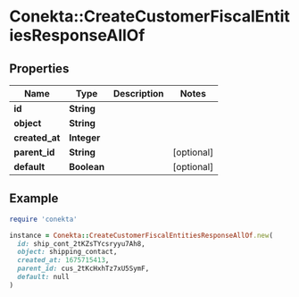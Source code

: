 # Conekta::CreateCustomerFiscalEntitiesResponseAllOf

## Properties

| Name | Type | Description | Notes |
| ---- | ---- | ----------- | ----- |
| **id** | **String** |  |  |
| **object** | **String** |  |  |
| **created_at** | **Integer** |  |  |
| **parent_id** | **String** |  | [optional] |
| **default** | **Boolean** |  | [optional] |

## Example

```ruby
require 'conekta'

instance = Conekta::CreateCustomerFiscalEntitiesResponseAllOf.new(
  id: ship_cont_2tKZsTYcsryyu7Ah8,
  object: shipping_contact,
  created_at: 1675715413,
  parent_id: cus_2tKcHxhTz7xU5SymF,
  default: null
)
```

